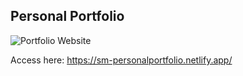 ## Personal Portfolio

![Portfolio Website](https://i.ibb.co/WgPMpts/image.png)


Access here: https://sm-personalportfolio.netlify.app/
